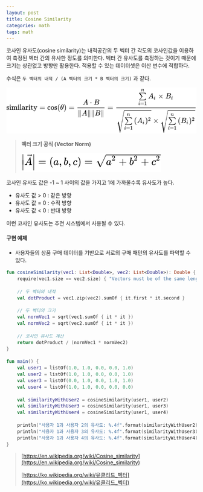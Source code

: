```yaml
---
layout: post
title: Cosine Similarity
categories: math
tags: math
---
```


코사인 유사도(cosine similarity)는 내적공간의 두 벡터 간 각도의 코사인값을 이용하여 측정된 벡터 간의 유사한 정도를 의미한다. 벡터 간 유사도를 측정하는 것이기 때문에 크기는 상관없고 방향만 활용한다. 적용할 수 있는 데이터셋은 이산 변수에 적합하다.

수식은 `두 벡터의 내적 / (A 벡터의 크기 * B 벡터의 크기)` 과 같다.

![cosine-similarity](/assets/postImages/CosineSimilarity/cosine-similarity.svg)

> **벡터 크기 공식 (Vector Norm)**
>
> ![vector-norm](/assets/postImages/CosineSimilarity/vector-norm.svg)

코사인 유사도 값은 -1 ~ 1 사이의 값을 가지고 1에 가까울수록 유사도가 높다.

- 유사도 값 > 0 : 같은 방향
- 유사도 값 = 0 : 수직 방향
- 유사도 값 < 0 : 반대 방향

이런 코사인 유사도는 추천 시스템에서 사용될 수 있다.

#### 구현 예제

- 사용자들의 상품 구매 데이터를 기반으로 서로의 구매 패턴의 유사도를 파악할 수 있다.

```kotlin
fun cosineSimilarity(vec1: List<Double>, vec2: List<Double>): Double {
    require(vec1.size == vec2.size) { "Vectors must be of the same length" }

    // 두 벡터의 내적
    val dotProduct = vec1.zip(vec2).sumOf { it.first * it.second }

    // 두 벡터의 크기
    val normVec1 = sqrt(vec1.sumOf { it * it })
    val normVec2 = sqrt(vec2.sumOf { it * it })

    // 코사인 유사도 계산
    return dotProduct / (normVec1 * normVec2)
}

fun main() {
    val user1 = listOf(1.0, 1.0, 0.0, 0.0, 1.0)
    val user2 = listOf(1.0, 1.0, 0.0, 0.0, 1.0)
    val user3 = listOf(0.0, 1.0, 0.0, 1.0, 1.0)
    val user4 = listOf(1.0, 1.0, 0.0, 0.0, 0.0)

    val similarityWithUser2 = cosineSimilarity(user1, user2)
    val similarityWithUser3 = cosineSimilarity(user1, user3)
    val similarityWithUser4 = cosineSimilarity(user1, user4)

    println("사용자 1과 사용자 2의 유사도: %.4f".format(similarityWithUser2)) // 1.0000
    println("사용자 1과 사용자 3의 유사도: %.4f".format(similarityWithUser3)) // 0.6667
    println("사용자 1과 사용자 4의 유사도: %.4f".format(similarityWithUser4)) // 0.8165
}
```

> [https://en.wikipedia.org/wiki/Cosine_similarity](https://en.wikipedia.org/wiki/Cosine_similarity)
> 
> [https://ko.wikipedia.org/wiki/유클리드_벡터](https://ko.wikipedia.org/wiki/유클리드_벡터)
